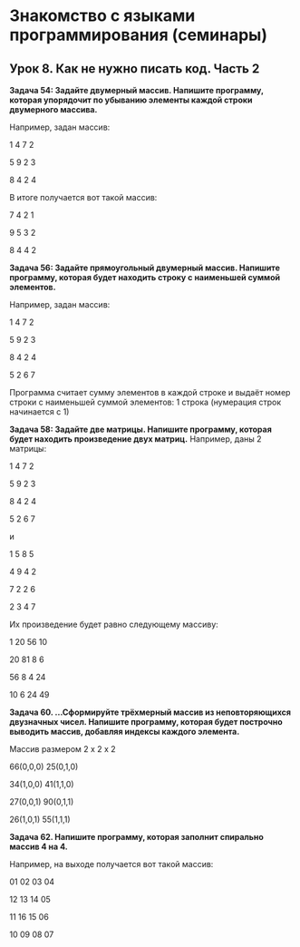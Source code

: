 # Знакомство с языками программирования (семинары)
## Урок 8. Как не нужно писать код. Часть 2

**Задача 54: Задайте двумерный массив. Напишите программу, которая упорядочит по убыванию элементы каждой строки двумерного массива.**

Например, задан массив:

1 4 7 2

5 9 2 3

8 4 2 4


В итоге получается вот такой массив:

7 4 2 1

9 5 3 2

8 4 4 2

**Задача 56: Задайте прямоугольный двумерный массив. Напишите программу, которая будет находить строку с наименьшей суммой элементов.**

Например, задан массив:

1 4 7 2

5 9 2 3

8 4 2 4

5 2 6 7


Программа считает сумму элементов в каждой строке и выдаёт номер строки с наименьшей суммой элементов: 1 строка (нумерация строк начинается с 1)

**Задача 58: Задайте две матрицы. Напишите программу, которая будет находить произведение двух матриц.**
Например, даны 2 матрицы:

1 4 7 2

5 9 2 3

8 4 2 4

5 2 6 7

и

1 5 8 5

4 9 4 2

7 2 2 6

2 3 4 7

Их произведение будет равно следующему массиву:

1 20 56 10

20 81 8 6

56 8 4 24

10 6 24 49


**Задача 60. ...Сформируйте трёхмерный массив из неповторяющихся двузначных чисел. Напишите программу, которая будет построчно выводить массив, добавляя индексы каждого элемента.**

Массив размером 2 x 2 x 2

66(0,0,0) 25(0,1,0)

34(1,0,0) 41(1,1,0)

27(0,0,1) 90(0,1,1)

26(1,0,1) 55(1,1,1)

**Задача 62. Напишите программу, которая заполнит спирально массив 4 на 4.**

Например, на выходе получается вот такой массив:

01 02 03 04

12 13 14 05

11 16 15 06

10 09 08 07